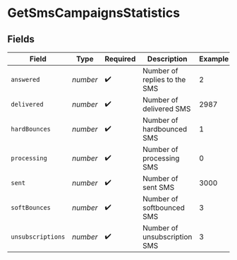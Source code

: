 # GetSmsCampaignsStatistics


## Fields

| Field                        | Type                         | Required                     | Description                  | Example                      |
| ---------------------------- | ---------------------------- | ---------------------------- | ---------------------------- | ---------------------------- |
| `answered`                   | *number*                     | :heavy_check_mark:           | Number of replies to the SMS | 2                            |
| `delivered`                  | *number*                     | :heavy_check_mark:           | Number of delivered SMS      | 2987                         |
| `hardBounces`                | *number*                     | :heavy_check_mark:           | Number of hardbounced SMS    | 1                            |
| `processing`                 | *number*                     | :heavy_check_mark:           | Number of processing SMS     | 0                            |
| `sent`                       | *number*                     | :heavy_check_mark:           | Number of sent SMS           | 3000                         |
| `softBounces`                | *number*                     | :heavy_check_mark:           | Number of softbounced SMS    | 3                            |
| `unsubscriptions`            | *number*                     | :heavy_check_mark:           | Number of unsubscription SMS | 3                            |